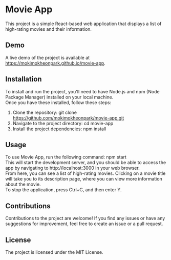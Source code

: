 # Movie App

This project is a simple React-based web application that displays a list of high-rating movies and their information.

## Demo

A live demo of the project is available at https://mokimokheonpark.github.io/movie-app.

## Installation

To install and run the project, you'll need to have Node.js and npm (Node Package Manager) installed on your local machine.  
Once you have these installed, follow these steps:

1. Clone the repository: git clone https://github.com/mokimokheonpark/movie-app.git
2. Navigate to the project directory: cd movie-app
3. Install the project dependencies: npm install

## Usage

To use Movie App, run the following command: npm start  
This will start the development server, and you should be able to access the app by navigating to http://localhost:3000 in your web browser.  
From here, you can see a list of high-rating movies. Clicking on a movie title will take you to its description page, where you can view more information about the movie.  
To stop the application, press Ctrl+C, and then enter Y.

## Contributions

Contributions to the project are welcome! If you find any issues or have any suggestions for improvement, feel free to create an issue or a pull request.

## License

The project is licensed under the MIT License.
